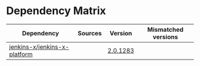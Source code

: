 # Dependency Matrix

Dependency | Sources | Version | Mismatched versions
---------- | ------- | ------- | -------------------
[jenkins-x/jenkins-x-platform](https://github.com/jenkins-x/jenkins-x-platform.git) |  | [2.0.1283](https://github.com/jenkins-x/jenkins-x-platform/releases/tag/v2.0.1283) | 
